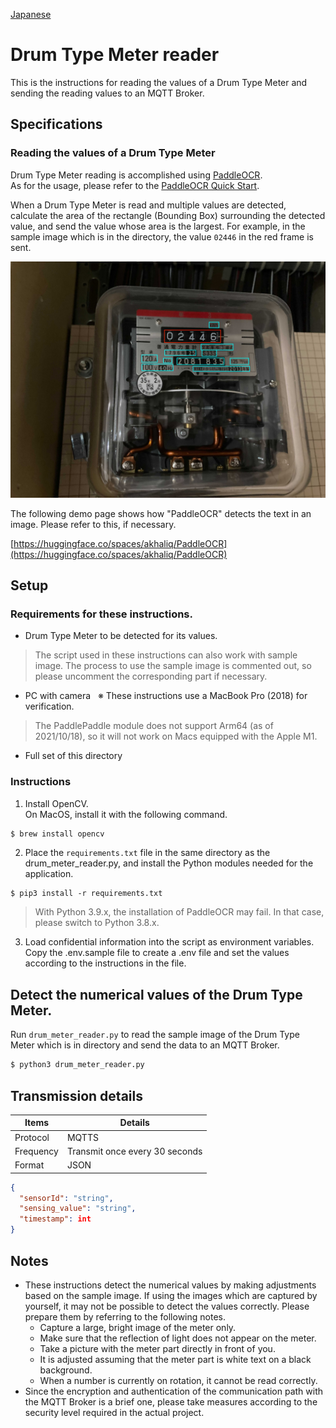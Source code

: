 [Japanese](./README.md)

# Drum Type Meter reader  

This is the instructions for reading the values of a Drum Type Meter and sending the reading values to an MQTT Broker.  

## Specifications

### Reading the values of a Drum Type Meter

Drum Type Meter reading is accomplished using [PaddleOCR](https://github.com/PaddlePaddle/PaddleOCR).  
As for the usage, please refer to the [PaddleOCR Quick Start](https://github.com/PaddlePaddle/PaddleOCR/blob/release/2.3/doc/doc_en/quickstart_en.md#22-use-by-code).  

When a Drum Type Meter is read and multiple values are detected, calculate the area of the rectangle (Bounding Box) surrounding the detected value, and send the value whose area is the largest. For example, in the sample image which is in the directory, the value `02446` in the red frame is sent.  

![](img/readme.jpg)

The following demo page shows how "PaddleOCR" detects the text in an image. Please refer to this, if necessary.  

[https://huggingface.co/spaces/akhaliq/PaddleOCR](https://huggingface.co/spaces/akhaliq/PaddleOCR)

## Setup

### Requirements for these instructions.

- Drum Type Meter to be detected for its values.    
> The script used in these instructions can also work with sample image. The process to use the sample image is commented out, so please uncomment the corresponding part if necessary.  

- PC with camera &nbsp; ※ These instructions use a MacBook Pro (2018) for verification.

>The PaddlePaddle module does not support Arm64 (as of 2021/10/18), so it will not work on Macs equipped with the Apple M1.  

- Full set of this directory

### Instructions

1. Install OpenCV.  
   On MacOS, install it with the following command.  

```sh
$ brew install opencv
```

2. Place the `requirements.txt` file in the same directory as the drum_meter_reader.py, and install the Python modules needed for the application.  

```
$ pip3 install -r requirements.txt
```
> With Python 3.9.x, the installation of PaddleOCR may fail. In that case, please switch to Python 3.8.x.  

3. Load confidential information into the script as environment variables.    
   Copy the .env.sample file to create a .env file and set the values according to the instructions in the file.  

## Detect the numerical values of the Drum Type Meter.  

Run `drum_meter_reader.py` to read the sample image of the Drum Type Meter which is in directory and send the data to an MQTT Broker.  

```sh
$ python3 drum_meter_reader.py
```

## Transmission details  

| Items        | Details                  |
| ------------ | --------------------- |
| Protocol   | MQTTS                 |
| Frequency  | Transmit once every 30 seconds |
| Format | JSON                  |

```JSON
{
  "sensorId": "string",
  "sensing_value": "string",
  "timestamp": int
}
```

## Notes

- These instructions detect the numerical values by making adjustments based on the sample image. If using the images which are captured by yourself, it may not be possible to detect the values correctly. Please prepare them by referring to the following notes.
  - Capture a large, bright image of the meter only.  
  - Make sure that the reflection of light does not appear on the meter.  
  - Take a picture with the meter part directly in front of you.  
  - It is adjusted assuming that the meter part is white text on a black background.  
  - When a number is currently on rotation, it cannot be read correctly.  
- Since the encryption and authentication of the communication path with the MQTT Broker is a brief one, please take measures according to the security level required in the actual project.  
